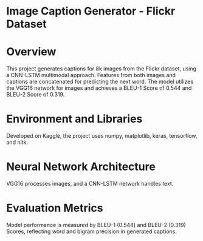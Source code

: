 
# Image Caption Generator - Flickr Dataset
# Overview
This project generates captions for 8k images from the Flickr dataset, using a CNN-LSTM multimodal approach. Features from both images and captions are concatenated for predicting the next word. The model utilizes the VGG16 network for images and achieves a BLEU-1 Score of 0.544 and BLEU-2 Score of 0.319.

# Environment and Libraries
Developed on Kaggle, the project uses numpy, matplotlib, keras, tensorflow, and nltk.

# Neural Network Architecture
VGG16 processes images, and a CNN-LSTM network handles text.

# Evaluation Metrics
Model performance is measured by BLEU-1 (0.544) and BLEU-2 (0.319) Scores, reflecting word and bigram precision in generated captions.





